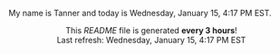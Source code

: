 My name is Tanner and today is Wednesday, January 15, 4:17 PM EST.

<p align="center">This <i>README</i> file is generated <b>every 3 hours</b>!</br>Last refresh: Wednesday, January 15, 4:17 PM EST<br /></p>
